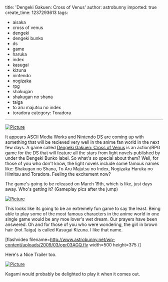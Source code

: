 title: 'Dengeki Gakuen: Cross of Venus'
author: astrobunny
imported: true
create_time: 1237293613
tags:
- aisaka
- cross of venus
- dengeki
- dengeki bunko
- ds
- game
- haruka
- index
- kasugai
- kizuna
- nintendo
- nogizaka
- rpg
- shakugan
- shakugan no shana
- taiga
- to aru majutsu no index
- toradora
category: Toradora
---
 [![](wp-uploads/2009/03/wpid-crossofvenus01-500x666.jpg "Picture")](/images/wp-uploads/2009/03/wpid-crossofvenus01.jpg)  
  
It appears ASCII Media Works and Nintendo DS are coming up with something that will be recieved very well in the anime fan world in the next few days. A game called [Dengeki Gakuen: Cross of Venus](http://d-game.dengeki.com/gakuen/index.html) is an action/RPG game for the DS that will feature all the stars from light novels published by under the Dengeki Bunko label. So what's so special about them? Well, for those of you who don't know, the light novels include some famous names like: Shakugan no Shana, To Aru Majutsu no Index, Nogizaka Haruka no Himitsu and Toradora. Feeling the excitement now?  
  
The game's going to be released on March 19th, which is like, just days away. Who's getting it? (Gameplay pics after the jump)  
<!--more-->  
 [![](wp-uploads/2009/03/wpid-dengeki-500x496.jpg "Picture")](/images/wp-uploads/2009/03/wpid-dengeki.jpg)  
  
This looks like its going to be an extremely fun game to say the least. Being able to play some of the most famous characters in the anime world in one single game would be any moe lover's wet dream. Our prayers have been answered. Oh and for those of you who were wondering, the girl in brown hair (not Taiga) is called Kasugai Kizuna. I like that name.  
  
[flashvideo filename=http://www.astrobunny.net/wp-content/uploads/2009/03/opr03AGQ.flv width=500 height=375 /]  
  
Here's a Nice Trailer too.  
  
 [![](wp-uploads/2009/03/wpid-kagaminds-500x375.jpg "Picture")](/images/wp-uploads/2009/03/wpid-kagaminds.jpg)  
  
Kagami would probably be delighted to play it when it comes out.